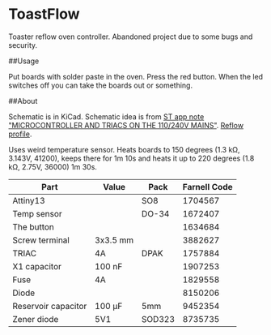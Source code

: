 ToastFlow
=========

Toaster reflow oven controller. Abandoned project due to some bugs and security.

##Usage

Put boards with solder paste in the oven. Press the red button. When the led switches off you can take the boards out or something.


##About

Schematic is in KiCad. Schematic idea is from [ST app note "MICROCONTROLLER AND TRIACS ON THE 110/240V MAINS"](http://www.datasheetcatalog.org/datasheet/SGSThomsonMicroelectronics/mXxuyw.pdf). [Reflow profile](http://www.actel.com/documents/Solder_Reflow_LeadFree.pdf).

Uses weird temperature sensor. Heats boards to 150 degrees (1.3 kΩ, 3.143V, 41200), keeps there for 1m 10s and heats it up to 220 degrees (1.8 kΩ, 2.75V, 36000) 1m 30s.

| Part      | Value |Pack | Farnell Code  |
|-----------|-------|-----|-------|
|Attiny13   |       | SO8 |1704567|
|Temp sensor|       |DO-34|1672407|
|The button |||1634684|
|Screw terminal|3x3.5 mm||3882627|
|TRIAC|4A|DPAK|1757884|
|X1 capacitor|100 nF||1907253|
|Fuse|4A||1829558|
|Diode|||8150206|
|Reservoir capacitor|100 µF|5mm|9452354|
|Zener diode|5V1|SOD323|8735735|

